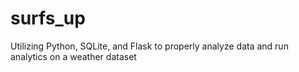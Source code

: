 # surfs_up
Utilizing Python, SQLite, and Flask to properly analyze data and run analytics on a weather dataset 
